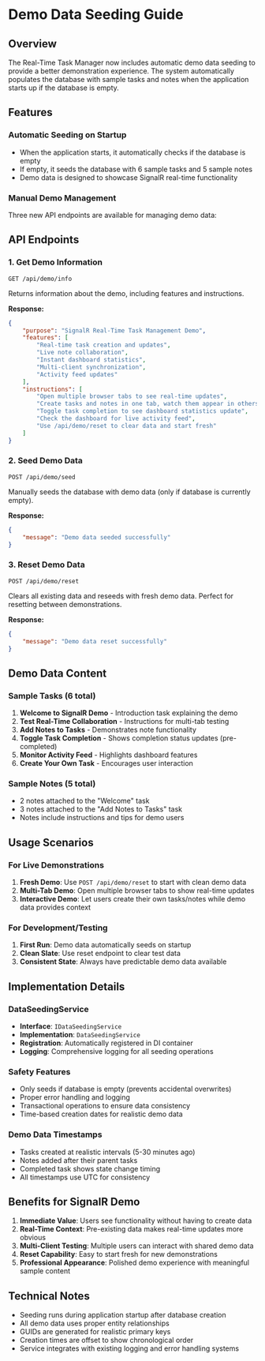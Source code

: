 # Demo Data Seeding Guide

## Overview

The Real-Time Task Manager now includes automatic demo data seeding to provide a better demonstration experience. The system automatically populates the database with sample tasks and notes when the application starts up if the database is empty.

## Features

### Automatic Seeding on Startup

- When the application starts, it automatically checks if the database is empty
- If empty, it seeds the database with 6 sample tasks and 5 sample notes
- Demo data is designed to showcase SignalR real-time functionality

### Manual Demo Management

Three new API endpoints are available for managing demo data:

## API Endpoints

### 1. Get Demo Information

```
GET /api/demo/info
```

Returns information about the demo, including features and instructions.

**Response:**

```json
{
	"purpose": "SignalR Real-Time Task Management Demo",
	"features": [
		"Real-time task creation and updates",
		"Live note collaboration",
		"Instant dashboard statistics",
		"Multi-client synchronization",
		"Activity feed updates"
	],
	"instructions": [
		"Open multiple browser tabs to see real-time updates",
		"Create tasks and notes in one tab, watch them appear in others",
		"Toggle task completion to see dashboard statistics update",
		"Check the dashboard for live activity feed",
		"Use /api/demo/reset to clear data and start fresh"
	]
}
```

### 2. Seed Demo Data

```
POST /api/demo/seed
```

Manually seeds the database with demo data (only if database is currently empty).

**Response:**

```json
{
	"message": "Demo data seeded successfully"
}
```

### 3. Reset Demo Data

```
POST /api/demo/reset
```

Clears all existing data and reseeds with fresh demo data. Perfect for resetting between demonstrations.

**Response:**

```json
{
	"message": "Demo data reset successfully"
}
```

## Demo Data Content

### Sample Tasks (6 total)

1. **Welcome to SignalR Demo** - Introduction task explaining the demo
2. **Test Real-Time Collaboration** - Instructions for multi-tab testing
3. **Add Notes to Tasks** - Demonstrates note functionality
4. **Toggle Task Completion** - Shows completion status updates (pre-completed)
5. **Monitor Activity Feed** - Highlights dashboard features
6. **Create Your Own Task** - Encourages user interaction

### Sample Notes (5 total)

- 2 notes attached to the "Welcome" task
- 3 notes attached to the "Add Notes to Tasks" task
- Notes include instructions and tips for demo users

## Usage Scenarios

### For Live Demonstrations

1. **Fresh Demo**: Use `POST /api/demo/reset` to start with clean demo data
2. **Multi-Tab Demo**: Open multiple browser tabs to show real-time updates
3. **Interactive Demo**: Let users create their own tasks/notes while demo data provides context

### For Development/Testing

1. **First Run**: Demo data automatically seeds on startup
2. **Clean Slate**: Use reset endpoint to clear test data
3. **Consistent State**: Always have predictable demo data available

## Implementation Details

### DataSeedingService

- **Interface**: `IDataSeedingService`
- **Implementation**: `DataSeedingService`
- **Registration**: Automatically registered in DI container
- **Logging**: Comprehensive logging for all seeding operations

### Safety Features

- Only seeds if database is empty (prevents accidental overwrites)
- Proper error handling and logging
- Transactional operations to ensure data consistency
- Time-based creation dates for realistic demo data

### Demo Data Timestamps

- Tasks created at realistic intervals (5-30 minutes ago)
- Notes added after their parent tasks
- Completed task shows state change timing
- All timestamps use UTC for consistency

## Benefits for SignalR Demo

1. **Immediate Value**: Users see functionality without having to create data
2. **Real-Time Context**: Pre-existing data makes real-time updates more obvious
3. **Multi-Client Testing**: Multiple users can interact with shared demo data
4. **Reset Capability**: Easy to start fresh for new demonstrations
5. **Professional Appearance**: Polished demo experience with meaningful sample content

## Technical Notes

- Seeding runs during application startup after database creation
- All demo data uses proper entity relationships
- GUIDs are generated for realistic primary keys
- Creation times are offset to show chronological order
- Service integrates with existing logging and error handling systems
